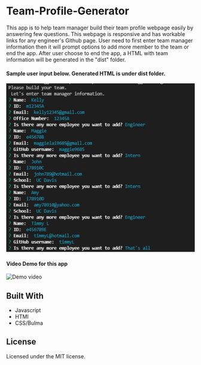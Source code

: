 # Team-Profile-Generator

This app is to help team manager build their team profile webpage easily by answering few questions. This webpage is responsive and has workable links for any engineer's Github page. User need to first enter team manager information then it will prompt options to add more member to the team or end the app. After user choose to end the app, a HTML with team information will be generated in the "dist" folder.

#### Sample user input below. Generated HTML is under dist folder.
![Screenshot](SampleInput.JPG)

#### Video Demo for this app
![Demo video](https://watch.screencastify.com/v/8xcRdkut61NG5DpJWzQh)

## Built With
* Javascript
* HTMl
* CSS/Bulma

## License
Licensed under the MIT license.

